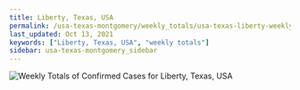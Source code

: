 ```yaml
---
title: Liberty, Texas, USA
permalink: /usa-texas-montgomery/weekly_totals/usa-texas-liberty-weekly_totals.html
last_updated: Oct 13, 2021
keywords: ["Liberty, Texas, USA", "weekly totals"]
sidebar: usa-texas-montgomery_sidebar
---
```


![Weekly Totals of Confirmed Cases for Liberty, Texas, USA](/covid_tracker/images/graphs/usa-texas-liberty-weekly_totals_graph.png)
